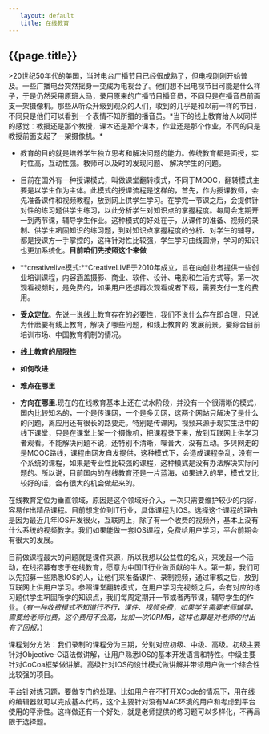 ```yaml
---
　　layout: default
　　title: 在线教育
---  
```

    
<h2>{{page.title}}</h2>
>20世纪50年代的美国，当时电台广播节目已经很成熟了，但电视刚刚开始普及。一些广播电台突然摇身一变成为电视台了。他们想不出电视节目可能是什么样子，于是仍然采用原班人马，录用原来的广播节目播音员，不同只是在播音员前面支一架摄像机。那些从听众升级到观众的人们，收到的几乎是和以前一样的节目，不同只是他们可以看到一个表情不知所措的播音员。*当下的线上教育给人以同样的感觉：教授还是那个教授，课本还是那个课本，作业还是那个作业，不同的只是教授前面支起了一架摄像机。*     

* 教育的目的就是培养学生独立思考和解决问题的能力。传统教育都是面授，实时性高，互动性强。教师可以及时的发现问题、
	  解决学生的问题。  
	  
* 目前在国外有一种授课模式，叫做课堂翻转模式，不同于MOOC，翻转模式主要是以学生作为主体。此模式的授课流程是这样的，首先，作为授课教师，会先准备课件和视频教程，放到网上供学生学习。在学完一节课之后，会提供针对性的练习题供学生练习，以此分析学生对知识点的掌握程度。每周会定期开一到两节课，辅导学生作业。这种模式的好处在于，从课件的准备、视频的录制、供学生巩固知识的练习题，到对知识点掌握程度的分析、对学生的辅导，都是授课方一手掌控的，这样针对性比较强，学生学习曲线圆滑，学习的知识也更加系统化。**目前咱们先按照这个来做**    

* **creativelive模式:**CreativeLIVE于2010年成立，旨在向创业者提供一些创业培训课程，内容涵盖摄影、商业、软件、设计、电影和生活方式等。第一次观看视频时，是免费的，如果用户还想再次观看或者下载，需要支付一定的费用。

* **受众定位**。先说一说线上教育存在的必要性，我们不说什么存在即合理，只说为什麽要有线上教育，解决了哪些问题，和线上教育的
	  发展前景。要综合目前培训市场、中国教育机制的情况。  
	  
* **线上教育的局限性**  

* **如何改进**  

* **难点在哪里**  

* **方向在哪里**.现在的在线教育基本上还在试水阶段，并没有一个很清晰的模式，国内比较知名的，一个是传课网，一个是多贝网，这两个网站只解决了是什么的问题，离应用还有很长的路要走。特别是传课网，视频来源于现实生活中的线下课堂，只是在课堂上架一个摄像机，把课程录下来，放到互联网上供学习者观看。不能解决问题不说，还特别不清晰，噪音大，没有互动。多贝网走的是MOOC路线，课程由网友自发提供，这种模式下，会造成课程杂乱，没有一个系统的课程，如果是专业性比较强的课程，这种模式是没有办法解决实际问题的。所以说，目前国内的在线教育还是一片蓝海，如果进入的早，模式又比较好的话，会有很大的机会做起来的。  
  
在线教育定位为垂直领域，原因是这个领域好介入，一次只需要维护较少的内容，容易作出精品课程。目前想定位到IT行业，具体课程为IOS。选择这个课程的理由是因为最近几年IOS开发很火，互联网上，除了有一个收费的视频外，基本上没有什么系统的视频教学。我们如果能做一套IOS课程，免费给用户学习，平台前期会有很大的发展。  
  
目前做课程最大的问题就是课件来源，所以我想以公益性的名义，来发起一个活动，在线招募有志于在线教育，愿意为中国IT行业做贡献的牛人。第一期，我们可以先招募一些熟悉IOS的人，让他们来准备课件、录制视频，通过审核之后，放到互联网上供用户学习。参照课堂翻转模式，在用户学习完视频之后，会有对应的练习题供学生巩固所学的知识点，我们每周定期开一节或者两节课，辅导学生的作业。（*有一种收费模式不知道行不行，课件、视频免费，如果学生需要老师辅导，需要给老师付费。这个费用不会高，比如一次10RMB，这样也算是对老师的付出有了回报。*）  
  
课程划分方法：我们录制的课程分为三期，分别对应初级、中级、高级。初级主要针对Objective-C语法做讲解，让用户熟悉IOS的基本开发语言和特性。中级主要针对CoCoa框架做讲解。高级针对IOS的设计模式做讲解并带领用户做一个综合性比较强的项目。  
  
平台针对练习题，要做专门的处理。比如用户在不打开XCode的情况下，用在线的编辑器就可以完成基本代码，这个主要针对没有MAC环境的用户和考虑到平台使用的平滑性。这样做还有一个好处，就是老师提供的练习题可以多样化，不再局限于选择题。